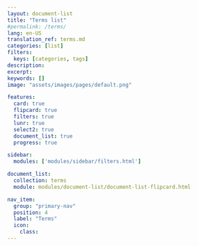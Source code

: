 ```yaml
---
layout: document-list
title: "Terms list"
#permalink: /terms/
lang: en-US
translation_ref: terms.md
categories: [list]
filters:
  keys: [categories, tags]
description:
excerpt:
keywords: []
image: "assets/images/pages/default.png"

features:
  card: true
  flipcard: true
  filters: true
  lunr: true
  select2: true
  document_list: true
  progress: true

sidebar:
  modules: ['modules/sidebar/filters.html']

document_list:
  collection: terms
  module: modules/document-list/document-list-flipcard.html

nav_item:
  group: "primary-nav"
  position: 4
  label: "Terms"
  icon:
    class:
---
```

